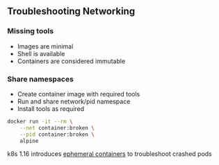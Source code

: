## Troubleshooting Networking

### Missing tools

- Images are minimal
- Shell is available
- Containers are considered immutable

### Share namespaces

- Create container image with required tools
- Run and share network/pid namespace
- Install tools as required

```bash
docker run -it --rm \
    --net container:broken \
    --pid container:broken \
    alpine
```

k8s 1.16 introduces [ephemeral containers](https://kubernetes.io/docs/concepts/workloads/pods/ephemeral-containers/) to troubleshoot crashed pods
